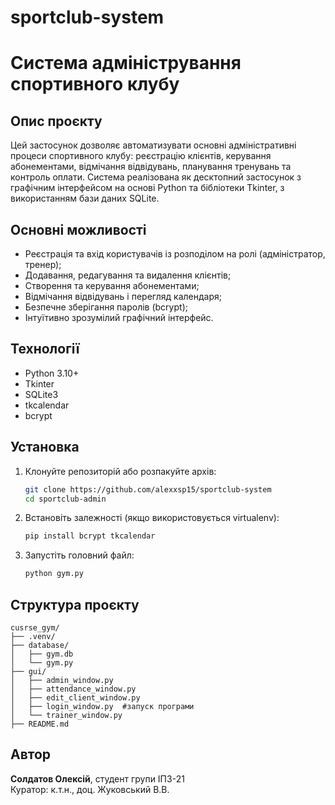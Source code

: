 # sportclub-system

# Система адміністрування спортивного клубу

## Опис проєкту
Цей застосунок дозволяє автоматизувати основні адміністративні процеси спортивного клубу: реєстрацію клієнтів, керування абонементами, відмічання відвідувань, планування тренувань та контроль оплати. Система реалізована як десктопний застосунок з графічним інтерфейсом на основі Python та бібліотеки Tkinter, з використанням бази даних SQLite.

## Основні можливості
- Реєстрація та вхід користувачів із розподілом на ролі (адміністратор, тренер);
- Додавання, редагування та видалення клієнтів;
- Створення та керування абонементами;
- Відмічання відвідувань і перегляд календаря;
- Безпечне зберігання паролів (bcrypt);
- Інтуїтивно зрозумілий графічний інтерфейс.

## Технології
- Python 3.10+
- Tkinter
- SQLite3
- tkcalendar
- bcrypt

## Установка
1. Клонуйте репозиторій або розпакуйте архів:
   ```bash
   git clone https://github.com/alexxsp15/sportclub-system
   cd sportclub-admin
   ```

2. Встановіть залежності (якщо використовується virtualenv):
   ```bash
   pip install bcrypt tkcalendar
   ```

3. Запустіть головний файл:
   ```bash
   python gym.py
   ```

## Структура проєкту
```
cusrse_gym/
├── .venv/
├── database/
│   ├── gym.db
│   └── gym.py
├── gui/
│   ├── admin_window.py
│   ├── attendance_window.py
│   ├── edit_client_window.py
│   ├── login_window.py  #запуск програми
│   └── trainer_window.py
├── README.md
```

## Автор
**Солдатов Олексій**, студент групи ІПЗ-21  
Куратор: к.т.н., доц. Жуковський В.В.
